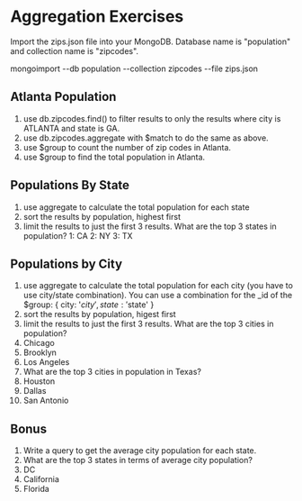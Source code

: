 # Aggregation Exercises

Import the zips.json file into your MongoDB. Database name is "population" and collection name is "zipcodes".

mongoimport --db population --collection zipcodes --file zips.json

## Atlanta Population

1. use db.zipcodes.find() to filter results to only the results where city is ATLANTA and state is GA.
2. use db.zipcodes.aggregate with $match to do the same as above.
3. use $group to count the number of zip codes in Atlanta.
4. use $group to find the total population in Atlanta.

## Populations By State

1. use aggregate to calculate the total population for each state
2. sort the results by population, highest first
3. limit the results to just the first 3 results. What are the top 3 states in population?
  1: CA
  2: NY
  3: TX

## Populations by City

1. use aggregate to calculate the total population for each city (you have to use city/state combination). You can use a combination for the _id of the $group: { city: '$city', state: '$state' }
2. sort the results by population, higest first
3. limit the results to just the first 3 results. What are the top 3 cities in population?
  1. Chicago
  2. Brooklyn
  3. Los Angeles
4. What are the top 3 cities in population in Texas?
  1. Houston
  2. Dallas
  3. San Antonio

## Bonus

1. Write a query to get the average city population for each state.
2. What are the top 3 states in terms of average city population?
  1. DC
  2. California
  3. Florida
